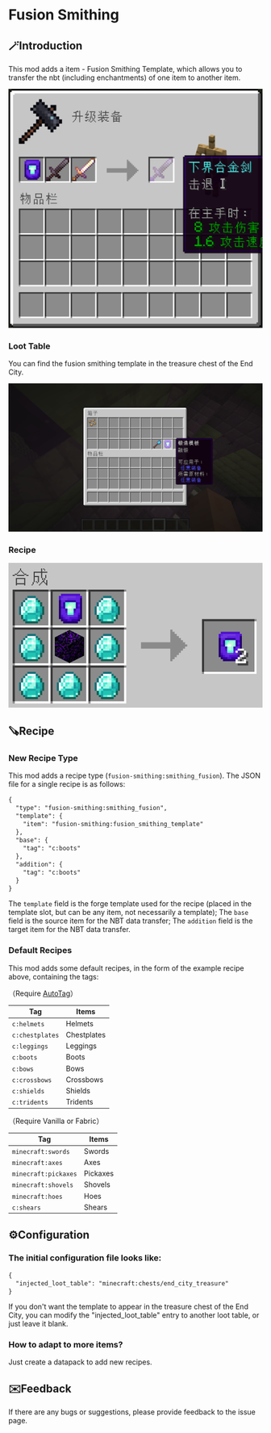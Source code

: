 # Fusion Smithing

## 🪄Introduction

This mod adds a item - Fusion Smithing Template, which allows you to transfer the nbt (including enchantments) of one item to another item.

![Screenshot](assets/fusion-smithing/smithing.png)

### Loot Table

You can find the fusion smithing template in the treasure chest of the End City.

![Screenshot](assets/fusion-smithing/loot_table.png)

### Recipe

![Screenshot](assets/fusion-smithing/recipe.png)

## 🪚Recipe

### New Recipe Type

This mod adds a recipe type (`fusion-smithing:smithing_fusion`). The JSON file for a single recipe is as follows:

```
{
  "type": "fusion-smithing:smithing_fusion",
  "template": {
    "item": "fusion-smithing:fusion_smithing_template"
  },
  "base": {
    "tag": "c:boots"
  },
  "addition": {
    "tag": "c:boots"
  }
}
```

The `template` field is the forge template used for the recipe (placed in the template slot, but can be any item, not necessarily a template);
The `base` field is the source item for the NBT data transfer;
The `addition` field is the target item for the NBT data transfer.

### Default Recipes

This mod adds some default recipes, in the form of the example recipe above, containing the tags:

（Require [AutoTag](https://modrinth.com/mod/autotag)）

| Tag             | Items       |
| --------------- | ----------- |
| `c:helmets`     | Helmets     |
| `c:chestplates` | Chestplates |
| `c:leggings`    | Leggings    |
| `c:boots`       | Boots       |
| `c:bows`        | Bows        |
| `c:crossbows`   | Crossbows   |
| `c:shields`     | Shields     |
| `c:tridents`    | Tridents    |

（Require Vanilla or Fabric）

| Tag                  | Items    |
| -------------------- | -------- |
| `minecraft:swords`   | Swords   |
| `minecraft:axes`     | Axes     |
| `minecraft:pickaxes` | Pickaxes |
| `minecraft:shovels`  | Shovels  |
| `minecraft:hoes`     | Hoes     |
| `c:shears`           | Shears   |

## ⚙️Configuration

### The initial configuration file looks like:

```
{  
  "injected_loot_table": "minecraft:chests/end_city_treasure"
}
```

If you don't want the template to appear in the treasure chest of the End City, you can modify the "injected_loot_table" entry to another loot table, or just leave it blank.

### How to adapt to more items?

Just create a datapack to add new recipes.

## ✉️Feedback

If there are any bugs or suggestions, please provide feedback to the issue page.